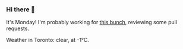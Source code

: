 ### Hi there :wave:

It's Monday! I'm probably working for [this bunch](https://github.com/kohofinancial), reviewing some pull requests.

Weather in Toronto: clear, at -1°C.
